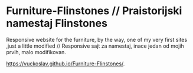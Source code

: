 # Furniture-Flinstones  //  Praistorijski namestaj Flinstones

Responsive website for the furniture, by the way, one of my very first sites ,just a little modified //  Responsive sajt za namestaj, inace jedan od mojih prvih, malo modifikovan.

https://vuckoslav.github.io/Furniture-Flinstones/.
